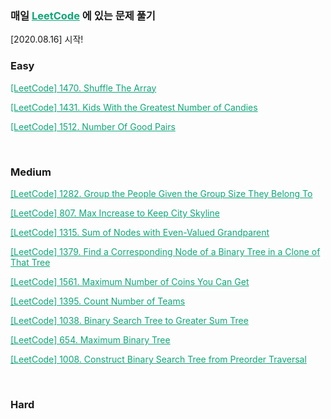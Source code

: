 ### 매일 <a href="https://leetcode.com/" style="color:#0FA678" target="_blank">LeetCode</a> 에 있는 문제 풀기

[2020.08.16] 시작!

### Easy

<a href="https://nam-ki-bok.github.io/leetcode/Leet_Shuffle/" style="color:#0FA678">[LeetCode] 1470. Shuffle The Array</a>

<a href="https://nam-ki-bok.github.io/leetcode/Leet_Candies/" style="color:#0FA678">[LeetCode] 1431. Kids With the Greatest Number of Candies</a>

<a href="https://nam-ki-bok.github.io/leetcode/Leet_GoodPairs/" style="color:#0FA678">[LeetCode] 1512. Number Of Good Pairs</a>

<br>

### Medium

<a href="https://nam-ki-bok.github.io/leetcode/Leet_GroupPeople/" style="color:#0FA678">[LeetCode] 1282. Group the People Given the Group Size They Belong To</a>

<a href="https://nam-ki-bok.github.io/leetcode/Leet_Skyline/" style="color:#0FA678">[LeetCode] 807. Max Increase to Keep City Skyline</a>

<a href="https://nam-ki-bok.github.io/leetcode/Leet_EvenGrande/" style="color:#0FA678">[LeetCode] 1315. Sum of Nodes with Even-Valued Grandparent</a>

<a href="https://nam-ki-bok.github.io/leetcode/Leet_FindNode/" style="color:#0FA678">[LeetCode] 1379. Find a Corresponding Node of a Binary Tree in a Clone of That Tree</a>

<a href="https://nam-ki-bok.github.io/leetcode/Leet_MaxCoin/" style="color:#0FA678">[LeetCode] 1561. Maximum Number of Coins You Can Get</a>

<a href="https://nam-ki-bok.github.io/leetcode/Leet_Soldier/" style="color:#0FA678">[LeetCode] 1395. Count Number of Teams</a>

<a href="https://nam-ki-bok.github.io/leetcode/Leet_SumOfTree/" style="color:#0FA678">[LeetCode] 1038. Binary Search Tree to Greater Sum Tree</a>

<a href="https://nam-ki-bok.github.io/leetcode/Leet_MaximumTree/" style="color:#0FA678">[LeetCode] 654. Maximum Binary Tree</a>

<a href="https://nam-ki-bok.github.io/leetcode/Leet_MakeBST/" style="color:#0FA678">[LeetCode] 1008. Construct Binary Search Tree from Preorder Traversal</a>

<br>

### Hard
